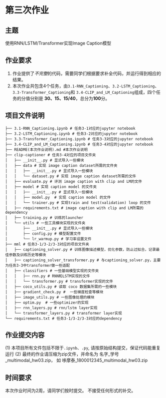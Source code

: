 # 第三次作业

## 主题
使用RNN/LSTM/Transformer实现Image Caption模型 



## 作业要求
1. 作业提供了*不完整*的代码，需要同学们根据要求补全代码，并运行得到相应的结果。
2. 本次作业共包含4个任务，由`3.1-RNN_Captioning`、`3.2-LSTM_Captioning`、`3.3-Transformer_Captioning`和 `3.4-CLIP_and_LM_Captioning`组成，四个任务的分值分别是 **30、15、15/40**，总分为**100**分。

## 项目文件说明
```
├── 3.1-RNN_Captioning.ipynb # 任务3-1对应的jupyter notebook
├── 3.2-LSTM_Captioning.ipynb # 任务3-2对应的jupyter notebook
├── 3.3-Transformer_Captioning.ipynb # 任务3-3对应的jupyter notebook
├── 3.4-CLIP_and_LM_Captioning.ipynb # 任务3-4对应的jupyter notebook
├── README(本次作业说明).md #本次作业说明
├── clip-captioner # 任务3-4对应的项目文件夹
│   ├── __init__.py # 显式导入一些模块
│   ├── data # 实现 image caption dataset所需的文件夹
│   │   ├── __init__.py # 显式导入一些模块
│   │   └── dataset.py # 实现 image caption dataset所需的文件
│   ├── evaluate.py # 评测 image caption with clip and LM的文件
│   ├── model # 实现 caption model 的文件夹
│   │   ├── __init__.py # 显式导入一些模块
│   │   ├── model.py  # 实现 caption model 的文件
│   │   └── trainer.py # 实现train and test(validation) loop 的文件
│   ├── requirements.txt # image caption with clip and LM所需的dependency
│   ├── training.py # 训练的launcher
│   └── utils # 一些工具模块实现的文件夹
│       ├── __init__.py # 显式导入一些模块
│       ├── config.py # 模型配置文件
│       └── lr_warmup.py # 学习率设置文件
├── mml # 任务3-1/3-2/3-3对应的项目文件夹
│   ├── captioning_solver.py # 训练图像描述模型，优化参数，防止过拟合，记录最佳参数及训练历史等模块
│   ├── captioning_solver_transformer.py # 与captioning_solver.py，主要为任务3-3中transformer做一些适配
│   ├── classifiers # 一些基础模型实现的文件夹
│   │   ├── rnn.py # RNN和LSTM实现的文件
│   │   └── transformer.py # transformer实现的文件
│   ├── coco_utils.py # 读取 coco 数据集所需的一些模块
│   ├── gradient_check.py #  一些梯度检查等模块
│   ├── image_utils.py # 一些图像处理的模块
│   ├── optim.py  # 一些optimizer的实现
│   ├── rnn_layers.py # rnn/lstm layer实现
│   └── transformer_layers.py # transformer layer实现
└── requirements.txt # 任务3-1/3-2/3-3对应的dependency
```

## 作业提交内容
(1) 本项目所有文件包括不限于`.ipynb`、`.py`, 请按原始结构提交，保证代码能重复运行
(2) 最终的作业请压缩为zip文件，并命名为 名字_学号_multimodal_hw03.zip， 如 哆摩泰_1800012345_multimodal_hw03.zip

## 时间要求
本次作业时间为2周，请同学们按时提交。 不接受任何形式的补交。



